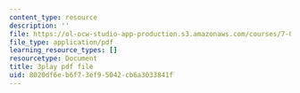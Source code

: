 ```yaml
---
content_type: resource
description: ''
file: https://ol-ocw-studio-app-production.s3.amazonaws.com/courses/7-016-introductory-biology-fall-2018/8020df6eb6f73ef95042cb6a3033841f_LhbtCTwtdDU.pdf
file_type: application/pdf
learning_resource_types: []
resourcetype: Document
title: 3play pdf file
uid: 8020df6e-b6f7-3ef9-5042-cb6a3033841f
---
```

